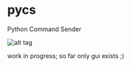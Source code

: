 # pycs
Python Command Sender

![alt tag](http://i.imgur.com/5K72pUA.png)

work in progress; so far only gui exists ;)
